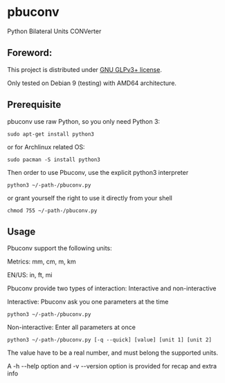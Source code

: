 # pbuconv
Python Bilateral Units CONVerter

## Foreword:
This project is distributed under [GNU GLPv3+ license](https://www.gnu.org/licenses/gpl.html).

Only tested on Debian 9 (testing) with AMD64 architecture.

## Prerequisite
pbuconv use raw Python, so you only need Python 3:

`sudo apt-get install python3`

or for Archlinux related OS:

`sudo pacman -S install python3`

Then order to use Pbuconv, use the explicit python3 interpreter

`python3 ~/-path-/pbuconv.py`

or grant yourself the right to use it directly from your shell

`chmod 755 ~/-path-/pbuconv.py`

## Usage

Pbuconv support the following units:

Metrics:  mm, cm, m, km

EN/US: in, ft, mi

Pbuconv provide two types of interaction: Interactive and non-interactive

Interactive: Pbuconv ask you one parameters at the time

`python3 ~/-path-/pbuconv.py`

Non-interactive: Enter all parameters at once

`python3 ~/-path-/pbuconv.py [-q --quick] [value] [unit 1] [unit 2]`

The value have to be a real number, and must belong the supported units.

A -h --help option and -v --version option is provided for recap and extra info